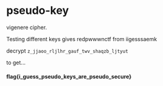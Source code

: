 # pseudo-key

vigenere cipher.

Testing different keys gives redpwwwnctf from iigesssaemk

decrypt `z_jjaoo_rljlhr_gauf_twv_shaqzb_ljtyut`

to get...

#### flag{i_guess_pseudo_keys_are_pseudo_secure}
